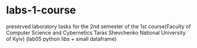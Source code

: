 # labs-1-course
preserved laboratory tasks for the 2nd semester of the 1st course(Faculty of Computer Science and Cybernetics Taras Shevchenko National University of Kyiv)
(lab05 python libs + small dataframe)
